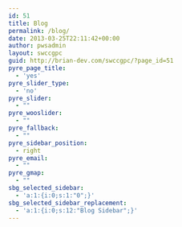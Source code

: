 ```yaml
---
id: 51
title: Blog
permalink: /blog/
date: 2013-03-25T22:11:42+00:00
author: pwsadmin
layout: swccgpc
guid: http://brian-dev.com/swccgpc/?page_id=51
pyre_page_title:
  - 'yes'
pyre_slider_type:
  - 'no'
pyre_slider:
  - ""
pyre_wooslider:
  - ""
pyre_fallback:
  - ""
pyre_sidebar_position:
  - right
pyre_email:
  - ""
pyre_gmap:
  - ""
sbg_selected_sidebar:
  - 'a:1:{i:0;s:1:"0";}'
sbg_selected_sidebar_replacement:
  - 'a:1:{i:0;s:12:"Blog Sidebar";}'
---
```

